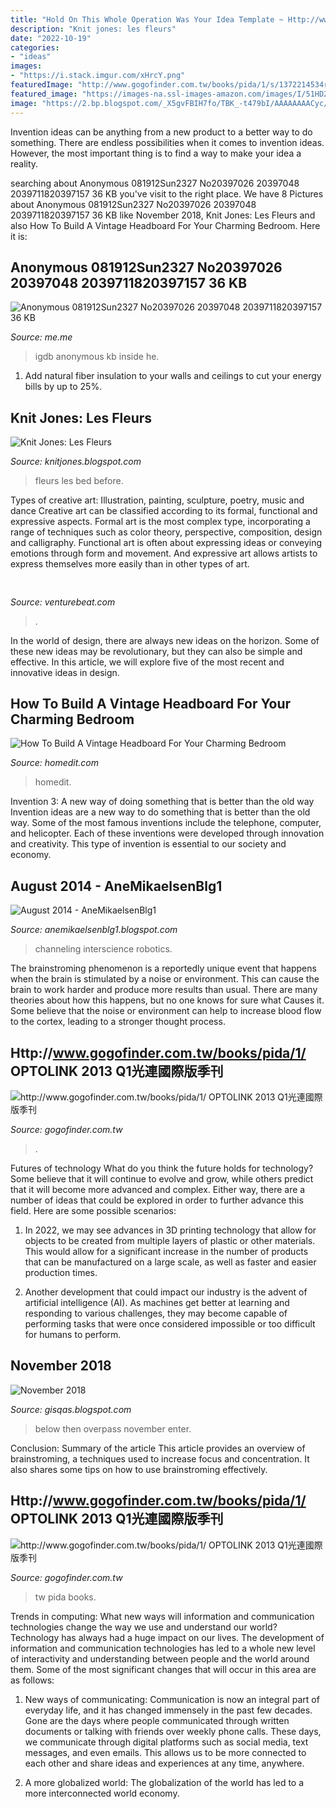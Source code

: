 ```yaml
---
title: "Hold On This Whole Operation Was Your Idea Template ~ Http://www.gogofinder.com.tw/books/pida/1/ Optolink 2013 Q1光連國際版季刊"
description: "Knit jones: les fleurs"
date: "2022-10-19"
categories:
- "ideas"
images:
- "https://i.stack.imgur.com/xHrcY.png"
featuredImage: "http://www.gogofinder.com.tw/books/pida/1/s/1372214534r348JqHm.jpg"
featured_image: "https://images-na.ssl-images-amazon.com/images/I/51HD2AD50XL.jpg"
image: "https://2.bp.blogspot.com/_X5gvFBIH7fo/TBK_-t479bI/AAAAAAAACyc/EB1ZAkLVSnM/s320/bed+before.jpg"
---
```



Invention ideas can be anything from a new product to a better way to do something. There are endless possibilities when it comes to invention ideas. However, the most important thing is to find a way to make your idea a reality.

	

		
searching about Anonymous 081912Sun2327 No20397026 20397048 2039711820397157 36 KB you've visit to the right place. We have 8 Pictures about Anonymous 081912Sun2327 No20397026 20397048 2039711820397157 36 KB like November 2018, Knit Jones: Les Fleurs and also How To Build A Vintage Headboard For Your Charming Bedroom. Here it is:
		
    
## Anonymous 081912Sun2327 No20397026 20397048 2039711820397157 36 KB

<img loading=lazy src="https://pics.me.me/thumb_anonymous-08-19-12-sun-23-27-no-20397026-20397048-2039711820397157-36-kb-370x300-igdb-google-28218495.png" onerror="this.onerror=null;this.src='https://tse4.mm.bing.net/th?id=OIP.aY-pdvf9_umFy5JdrljKygAAAA&amp;pid=15.1';" alt="Anonymous 081912Sun2327 No20397026 20397048 2039711820397157 36 KB">

_Source: me.me_

>igdb anonymous kb inside he. 

	

1. Add natural fiber insulation to your walls and ceilings to cut your energy bills by up to 25%.

    
## Knit Jones: Les Fleurs

<img loading=lazy src="https://2.bp.blogspot.com/_X5gvFBIH7fo/TBK_-t479bI/AAAAAAAACyc/EB1ZAkLVSnM/s320/bed+before.jpg" onerror="this.onerror=null;this.src='https://tse1.mm.bing.net/th?id=OIP.xLvciHbLInvds-s-_-ZBhQAAAA&amp;pid=15.1';" alt="Knit Jones: Les Fleurs">

_Source: knitjones.blogspot.com_

>fleurs les bed before. 

	

Types of creative art: Illustration, painting, sculpture, poetry, music and dance
Creative art can be classified according to its formal, functional and expressive aspects. Formal art is the most complex type, incorporating a range of techniques such as color theory, perspective, composition, design and calligraphy. Functional art is often about expressing ideas or conveying emotions through form and movement. And expressive art allows artists to express themselves more easily than in other types of art.

    
## 

<img loading=lazy src="https://venturebeat.com/wp-content/uploads/2019/09/image1-7.png?w=640" onerror="this.onerror=null;this.src='https://tse2.mm.bing.net/th?id=OIP.MXKRSeSntpSnKBP_zY2X1gHaDv&amp;pid=15.1';" alt="">

_Source: venturebeat.com_

>. 

	

In the world of design, there are always new ideas on the horizon. Some of these new ideas may be revolutionary, but they can also be simple and effective. In this article, we will explore five of the most recent and innovative ideas in design.

    
## How To Build A Vintage Headboard For Your Charming Bedroom

<img loading=lazy src="https://cdn.homedit.com/wp-content/uploads/2012/05/Vintage-bedroom-furniture-white-washed.jpg" onerror="this.onerror=null;this.src='https://tse2.mm.bing.net/th?id=OIP.dScVNar-jreVTHKOpHT9zQHaE8&amp;pid=15.1';" alt="How To Build A Vintage Headboard For Your Charming Bedroom">

_Source: homedit.com_

>homedit. 

	

Invention 3: A new way of doing something that is better than the old way
Invention ideas are a new way to do something that is better than the old way. Some of the most famous inventions include the telephone, computer, and helicopter. Each of these inventions were developed through innovation and creativity. This type of invention is essential to our society and economy.

    
## August 2014 - AneMikaelsenBlg1

<img loading=lazy src="https://images-na.ssl-images-amazon.com/images/I/51HD2AD50XL.jpg" onerror="this.onerror=null;this.src='https://tse1.mm.bing.net/th?id=OIP.zYOVE_nvLi17Ouqxri0FtgAAAA&amp;pid=15.1';" alt="August 2014 - AneMikaelsenBlg1">

_Source: anemikaelsenblg1.blogspot.com_

>channeling interscience robotics. 

	

The brainstroming phenomenon is a reportedly unique event that happens when the brain is stimulated by a noise or environment. This can cause the brain to work harder and produce more results than usual. There are many theories about how this happens, but no one knows for sure what Causes it. Some believe that the noise or environment can help to increase blood flow to the cortex, leading to a stronger thought process.

    
## Http://www.gogofinder.com.tw/books/pida/1/ OPTOLINK 2013 Q1光連國際版季刊

<img loading=lazy src="http://www.gogofinder.com.tw/books/pida/1/s/1372214534G7g2Pa1P.jpg" onerror="this.onerror=null;this.src='https://tse3.mm.bing.net/th?id=OIP.agtwdTTp4gONInp6xiK-VgHaKf&amp;pid=15.1';" alt="http://www.gogofinder.com.tw/books/pida/1/ OPTOLINK 2013 Q1光連國際版季刊">

_Source: gogofinder.com.tw_

>. 

	

Futures of technology
What do you think the future holds for technology? Some believe that it will continue to evolve and grow, while others predict that it will become more advanced and complex. Either way, there are a number of ideas that could be explored in order to further advance this field. Here are some possible scenarios:
1) In 2022, we may see advances in 3D printing technology that allow for objects to be created from multiple layers of plastic or other materials. This would allow for a significant increase in the number of products that can be manufactured on a large scale, as well as faster and easier production times.

2) Another development that could impact our industry is the advent of artificial intelligence (AI). As machines get better at learning and responding to various challenges, they may become capable of performing tasks that were once considered impossible or too difficult for humans to perform.

    
## November 2018

<img loading=lazy src="https://i.stack.imgur.com/xHrcY.png" onerror="this.onerror=null;this.src='https://tse4.mm.bing.net/th?id=OIP.Pit-edg7_DTrBbN8QfoXegHaEZ&amp;pid=15.1';" alt="November 2018">

_Source: gisqas.blogspot.com_

>below then overpass november enter. 

	

Conclusion: Summary of the article
This article provides an overview of brainstroming, a techniques used to increase focus and concentration. It also shares some tips on how to use brainstroming effectively.

    
## Http://www.gogofinder.com.tw/books/pida/1/ OPTOLINK 2013 Q1光連國際版季刊

<img loading=lazy src="http://www.gogofinder.com.tw/books/pida/1/s/1372214534r348JqHm.jpg" onerror="this.onerror=null;this.src='https://tse4.mm.bing.net/th?id=OIP.z7-EeeQ_J0bsWZInD5bBvQHaKf&amp;pid=15.1';" alt="http://www.gogofinder.com.tw/books/pida/1/ OPTOLINK 2013 Q1光連國際版季刊">

_Source: gogofinder.com.tw_

>tw pida books. 

	

Trends in computing: What new ways will information and communication technologies change the way we use and understand our world?
Technology has always had a huge impact on our lives. The development of information and communication technologies has led to a whole new level of interactivity and understanding between people and the world around them. Some of the most significant changes that will occur in this area are as follows:
1) New ways of communicating: Communication is now an integral part of everyday life, and it has changed immensely in the past few decades. Gone are the days where people communicated through written documents or talking with friends over weekly phone calls. These days, we communicate through digital platforms such as social media, text messages, and even emails. This allows us to be more connected to each other and share ideas and experiences at any time, anywhere.

2) A more globalized world: The globalization of the world has led to a more interconnected world economy.

